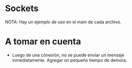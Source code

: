 # Sockets

NOTA: Hay un ejemplo de uso en el main de cada archivo.

# A tomar en cuenta

 - Luego de una conexión, no se puede enviar un mensaje inmediatamente. Agregar un
 pequeño tiempo de demora.